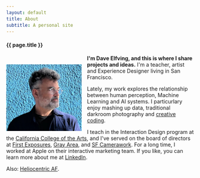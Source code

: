```yaml
---
layout: default
title: About
subtitle: A personal site
---
```


<div class="wrap">
	<h4>{{ page.title }}</h4>

  <img src = "images/self.jpg" style = "float:left; width: 40%; margin-top: 25px; margin-right: 15px;"/>

  <p><b>I'm Dave Elfving, and this is where I share projects and ideas.</b> I'm a teacher, artist and Experience Designer living in San Francisco.</p>

  <p>Lately, my work explores the relationship between human perception, Machine Learning and AI systems. I particurlary enjoy mashing up data, traditional darkroom photography and <a href ="https://en.wikipedia.org/wiki/Creative_coding">creative coding</a>.</p>

  <p>I teach in the Interaction Design program at the <a href = "https://www.cca.edu/design/ixd/">California College of the Arts</a>, and I've served on the board of directors at <a href="http://www.firstexposures.org">First Exposures</a>, <a href = "http://www.grayarea.org">Gray Area</a>, and <a href = "http://www.sfcamerawork.org">SF Camerawork</a>. For a long time, I worked at Apple on their interactive marketing team. If you like, you can learn more about me at <a href ="https://www.linkedin.com/in/delfving/">LinkedIn</a>.</p>

  <p>Also: <a href = "https://www.heliocentricAF.org">Heliocentric AF</a>.</p>
</div>
